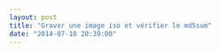 ```yaml
---
layout: post
title: "Graver une image iso et vérifier le md5sum"
date: "2014-07-10 20:39:00"
---
```

<script src="https://pastebin.com/embed_js/wLuZkXew"></script>

<div style="height: 0; overflow: hidden;">iso growisofs dvd compat sr0 dd if bs count
</div>
